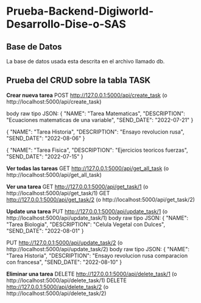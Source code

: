 # Prueba-Backend-Digiworld-Desarrollo-Dise-o-SAS
## Base de Datos
La base de datos usada esta descrita en el archivo llamado db. 

## Prueba del CRUD sobre la tabla TASK
**Crear nueva tarea**
POST http://127.0.0.1:5000/api/create_task (o http://localhost:5000/api/create_task)

body raw tipo JSON:
{
  "NAME": "Tarea Matematicas",
  "DESCRIPTION": "Ecuaciones matematicas de una variable",
  "SEND_DATE": "2022-07-21"
}

{
  "NAME": "Tarea Historia",
  "DESCRIPTION": "Ensayo revolucion rusa",
  "SEND_DATE": "2022-08-06"
}

{
  "NAME": "Tarea Fisica",
  "DESCRIPTION": "Ejercicios teoricos fuerzas",
  "SEND_DATE": "2022-07-15"
}

**Ver todas las tareas**
GET http://127.0.0.1:5000/api/get_all_task (o http://localhost:5000/api/get_all_task)

**Ver una tarea**
GET http://127.0.0.1:5000/api/get_task/1 (o http://localhost:5000/api/get_task/1)
GET http://127.0.0.1:5000/api/get_task/2 (o http://localhost:5000/api/get_task/2)

**Update una tarea**
PUT http://127.0.0.1:5000/api/update_task/1 (o http://localhost:5000/api/update_task/1)
body raw tipo JSON:
{
  "NAME": "Tarea Biologia",
  "DESCRIPTION": "Celula Vegetal con Dulces",
  "SEND_DATE": "2022-08-01"
}

PUT http://127.0.0.1:5000/api/update_task/2 (o http://localhost:5000/api/update_task/2)
body raw tipo JSON:
{
  "NAME": "Tarea Historia",
  "DESCRIPTION": "Ensayo revolucion rusa comparacion con francesa",
  "SEND_DATE": "2022-08-10"
}

**Eliminar una tarea**
DELETE http://127.0.0.1:5000/api/delete_task/1 (o http://localhost:5000/api/delete_task/1)
DELETE http://127.0.0.1:5000/api/delete_task/2 (o http://localhost:5000/api/delete_task/2)



